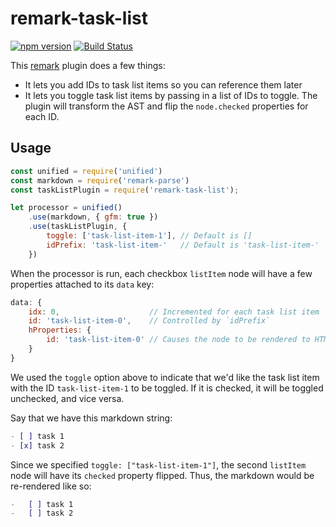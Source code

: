 # remark-task-list
[![npm version](https://badge.fury.io/js/remark-task-list.svg)](https://badge.fury.io/js/remark-task-list) [![Build Status](https://travis-ci.org/landakram/remark-task-list.svg?branch=master)](https://travis-ci.org/landakram/remark-task-list)

This [remark](https://github.com/wooorm/remark) plugin does a few things: 

* It lets you add IDs to task list items so you can reference them later
* It lets you toggle task list items by passing in a list of IDs to toggle. The plugin will transform the AST and flip the `node.checked` properties for each ID.

## Usage

```javascript
const unified = require('unified')
const markdown = require('remark-parse')
const taskListPlugin = require('remark-task-list');

let processor = unified()
    .use(markdown, { gfm: true })
    .use(taskListPlugin, { 
        toggle: ['task-list-item-1'], // Default is []
        idPrefix: 'task-list-item-'   // Default is 'task-list-item-'
    })
```

When the processor is run, each checkbox `listItem` node will have a few properties
attached to its `data` key: 

```javascript
data: {
    idx: 0,                    // Incremented for each task list item
    id: 'task-list-item-0',    // Controlled by `idPrefix`
    hProperties: {
        id: 'task-list-item-0' // Causes the node to be rendered to HTML with an `id` attribute
    }
}
```

We used the `toggle` option above to indicate that we'd like the task list item
with the ID `task-list-item-1` to be toggled. If it is checked, it will be
toggled unchecked, and vice versa.

Say that we have this markdown string:

``` markdown
- [ ] task 1
- [x] task 2
```

Since we specified `toggle: ["task-list-item-1"]`, the second `listItem` node
will have its `checked` property flipped. Thus, the markdown would be re-rendered like so:

``` markdown
-   [ ] task 1
-   [ ] task 2
```

